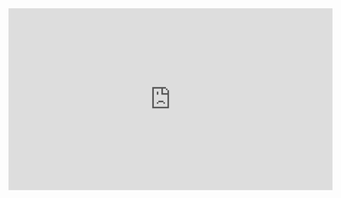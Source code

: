 <iframe width="640" height="360" src="https://www.youtube.com/watch?v=-YME1Dlb4iU&t=45s" frameborder="0" gesture="media" allowfullscreen=""></iframe>
